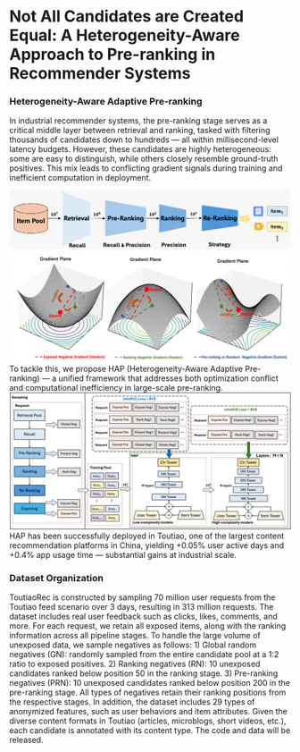 # Not All Candidates are Created Equal: A Heterogeneity-Aware Approach to Pre-ranking in Recommender Systems

### Heterogeneity-Aware Adaptive Pre-ranking 
In industrial recommender systems, the pre-ranking stage serves as a critical middle layer between retrieval and ranking, tasked with filtering thousands of candidates down to hundreds — all within millisecond-level latency budgets. However, these candidates are highly heterogeneous: some are easy to distinguish, while others closely resemble ground-truth positives. This mix leads to conflicting gradient signals during training and inefficient computation in deployment.
<div align="center">
<img src="imgs/rec_system.png" alt="System Architecture" width="600"/>
</div>
<div align="center">
<img src="imgs/grad_confict.png" alt="System Architecture" width="600"/>
</div>
To tackle this, we propose HAP (Heterogeneity-Aware Adaptive Pre-ranking) — a unified framework that addresses both optimization conflict and computational inefficiency in large-scale pre-ranking.
<div align="center">
<img src="imgs/HAP.png" alt="System Architecture" width="600"/>
</div>
HAP has been successfully deployed in Toutiao, one of the largest content recommendation platforms in China, yielding +0.05% user active days and +0.4% app usage time — substantial gains at industrial scale.

### Dataset Organization
ToutiaoRec is constructed by sampling 70 million user requests from the Toutiao feed scenario over 3 days, resulting in 313 million requests. The dataset includes real user feedback such as clicks, likes, comments, and more. For each request, we retain all exposed items, along with the ranking information across all pipeline stages. To handle the large volume of unexposed data, we sample negatives as follows: 1) Global random negatives (GN): randomly sampled from the entire candidate pool at a 1:2 ratio to exposed positives. 2) Ranking negatives (RN): 10 unexposed candidates ranked below position 50 in the ranking stage. 3) Pre-ranking negatives (PRN): 10 unexposed candidates ranked below position 200 in the pre-ranking stage. All types of negatives retain their ranking positions from the respective stages. In addition, the dataset includes 29 types of anonymized features, such as user behaviors and item attributes. Given the diverse content formats in Toutiao (articles, microblogs, short videos, etc.), each candidate is annotated with its content type. The code and data will be released.
